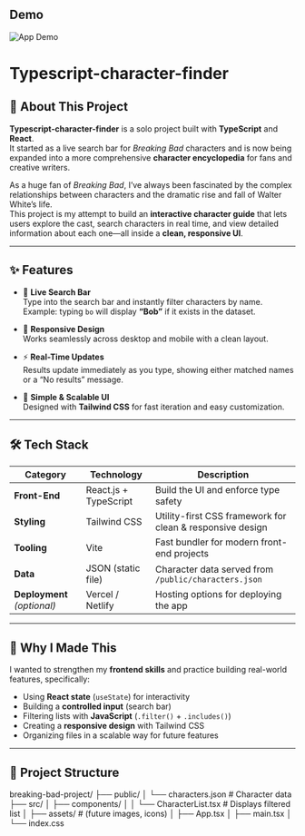 ## Demo

![App Demo](./output.gif)


# Typescript-character-finder

## 📖 About This Project
**Typescript-character-finder** is a solo project built with **TypeScript** and **React**.  
It started as a live search bar for *Breaking Bad* characters and is now being expanded into a more comprehensive **character encyclopedia** for fans and creative writers.  

As a huge fan of *Breaking Bad*, I’ve always been fascinated by the complex relationships between characters and the dramatic rise and fall of Walter White’s life.  
This project is my attempt to build an **interactive character guide** that lets users explore the cast, search characters in real time, and view detailed information about each one—all inside a **clean, responsive UI**.

---

## ✨ Features
- 🔎 **Live Search Bar**  
  Type into the search bar and instantly filter characters by name.  
  Example: typing `bo` will display **“Bob”** if it exists in the dataset.  

- 📱 **Responsive Design**  
  Works seamlessly across desktop and mobile with a clean layout.  

- ⚡ **Real-Time Updates**  
  Results update immediately as you type, showing either matched names or a “No results” message.  

- 🎨 **Simple & Scalable UI**  
  Designed with **Tailwind CSS** for fast iteration and easy customization.  

---

## 🛠 Tech Stack
| Category        | Technology           | Description |
|-----------------|----------------------|-------------|
| **Front-End**   | React.js + TypeScript | Build the UI and enforce type safety |
| **Styling**     | Tailwind CSS         | Utility-first CSS framework for clean & responsive design |
| **Tooling**     | Vite                 | Fast bundler for modern front-end projects |
| **Data**        | JSON (static file)   | Character data served from `/public/characters.json` |
| **Deployment** *(optional)* | Vercel / Netlify | Hosting options for deploying the app |

---

## 🎯 Why I Made This
I wanted to strengthen my **frontend skills** and practice building real-world features, specifically:
- Using **React state** (`useState`) for interactivity
- Building a **controlled input** (search bar)
- Filtering lists with **JavaScript** (`.filter()` + `.includes()`)
- Creating a **responsive design** with Tailwind CSS
- Organizing files in a scalable way for future features

---

## 📂 Project Structure
breaking-bad-project/
├── public/
│ └── characters.json # Character data
├── src/
│ ├── components/
│ │ └── CharacterList.tsx # Displays filtered list
│ ├── assets/ # (future images, icons)
│ ├── App.tsx
│ ├── main.tsx
│ └── index.css